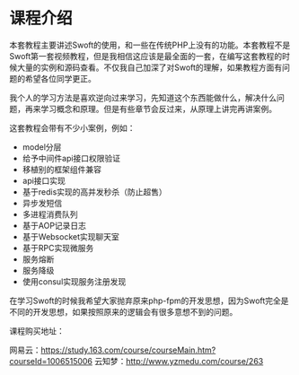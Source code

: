 # 课程介绍

本套教程主要讲述Swoft的使用，和一些在传统PHP上没有的功能。本套教程不是Swoft第一套视频教程，但是我相信这应该是最全面的一套，在编写这套教程的时候大量的实例和源码查看。不仅我自己加深了对Swoft的理解，如果教程方面有问题的希望各位同学更正。

我个人的学习方法是喜欢逆向过来学习，先知道这个东西能做什么，解决什么问题，再来学习概念和原理。但是有些章节会反过来，从原理上讲完再讲案例。

这套教程会带有不少小案例，例如：

- model分层
- 给予中间件api接口权限验证
- 移植别的框架组件兼容
- api接口实现
- 基于redis实现的高并发秒杀（防止超售）
- 异步发短信
- 多进程消费队列
- 基于AOP记录日志
- 基于Websocket实现聊天室
- 基于RPC实现微服务
- 服务熔断
- 服务降级
- 使用consul实现服务注册发现

在学习Swoft的时候我希望大家抛弃原来php-fpm的开发思想，因为Swoft完全是不同的开发思想，如果按照原来的逻辑会有很多意想不到的问题。

课程购买地址：

网易云：https://study.163.com/course/courseMain.htm?courseId=1006515006
云知梦：http://www.yzmedu.com/course/263